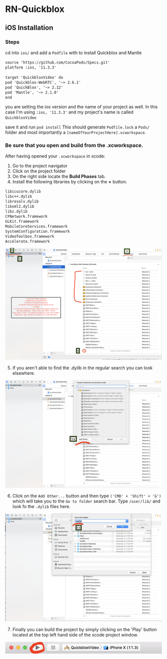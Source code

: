 # RN-Quickblox

## iOS Installation

### Steps

cd into `ios/` and add a `Podfile` with to install Quickblox and Mantle

```
source 'https://github.com/CocoaPods/Specs.git'
platform :ios, '11.3.3'

target 'QuickbloxVideo' do
pod 'Quickblox-WebRTC', '~> 2.6.1'
pod 'QuickBlox', '~> 2.12'
pod 'Mantle', '~> 2.1.0'
end
```

you are setting the ios version and the name of your project as well.  In this case I'm using
`:ios, '11.3.3'` and my project's name is called `QuickbloxVideo`

save it and run `pod install`
This should generate `Podfile.lock` a `Pods/` folder and most importantly a `[nameOfYourProjectHere].xcworkspace`.

### Be sure that you open and build from the .xcworkspace.

After having opened your `.xcworkspace` in xcode:
1. Go to the project navigator
2. Click on the project folder
3. On the right side locate the **Build Phases** tab.
4. Install the following libraries by clicking on the **+** button.

```
libicucore.dylib
libc++.dylib
libresolv.dylib
libxml2.dylib
libz.dylib
CFNetwork.framework
GLKit.framework
MobileCoreServices.framework
SystemConfiguration.framework
VideoToolbox.framework
Accelerate.framework
```

![Picture of Xcode with project](steps-assets/pic1.png)

5. If you aren't able to find the .dylib in the regular search you can look elsewhere.

![Picture of Xcode with project showing the Add Other button](steps-assets/pic2.png)

6. Click on the `Add Other...` button and then type `('CMD' + 'Shift' + 'G')` which will take you to the
`Go to folder` search bar.  Type `/user/lib/` and look fo the `.dylib` files here.

![Picture of Xcode with project showing the go to folder search bar](steps-assets/pic3.png)

7. Finally you can build the project by simply clicking on the 'Play' button located at the top left hand side
of the xcode project window.

![Picture of Xcode with project play button](steps-assets/pic4.png)
